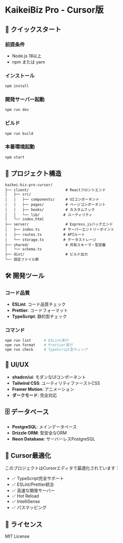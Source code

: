 # KaikeiBiz Pro - Cursor版

## 🚀 クイックスタート

### 前提条件
- Node.js 18以上
- npm または yarn

### インストール
```bash
npm install
```

### 開発サーバー起動
```bash
npm run dev
```

### ビルド
```bash
npm run build
```

### 本番環境起動
```bash
npm start
```

## 📁 プロジェクト構造

```
kaikei-biz-pro-cursor/
├── client/                 # Reactフロントエンド
│   ├── src/
│   │   ├── components/     # UIコンポーネント
│   │   ├── pages/          # ページコンポーネント
│   │   ├── hooks/          # カスタムフック
│   │   └── lib/           # ユーティリティ
│   └── index.html
├── server/                 # Express.jsバックエンド
│   ├── index.ts           # サーバーエントリーポイント
│   ├── routes.ts          # APIルート
│   └── storage.ts         # データストレージ
├── shared/                 # 共有スキーマ・型定義
│   └── schema.ts
├── dist/                   # ビルド出力
└── 設定ファイル群
```

## 🛠️ 開発ツール

### コード品質
- **ESLint**: コード品質チェック
- **Prettier**: コードフォーマット
- **TypeScript**: 静的型チェック

### コマンド
```bash
npm run lint      # ESLint実行
npm run format    # Prettier実行
npm run check     # TypeScript型チェック
```

## 🎨 UI/UX

- **shadcn/ui**: モダンなUIコンポーネント
- **Tailwind CSS**: ユーティリティファーストCSS
- **Framer Motion**: アニメーション
- **ダークモード**: 完全対応

## 🗄️ データベース

- **PostgreSQL**: メインデータベース
- **Drizzle ORM**: 型安全なORM
- **Neon Database**: サーバーレスPostgreSQL

## 🔧 Cursor最適化

このプロジェクトはCursorエディタで最適化されています：

- ✅ TypeScript完全サポート
- ✅ ESLint/Prettier統合
- ✅ 高速な開発サーバー
- ✅ Hot Reload
- ✅ IntelliSense
- ✅ パスマッピング

## 📝 ライセンス

MIT License
